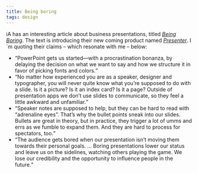 ```yaml
---
title: Being boring
tags: design
---
```

iA has an interesting article about business presentations, titled [<cite>Being Boring</cite>](https://ia.net/topics/being-boring). The text is introducing their new coming product named [<cite>Presenter</cite>](https://ia.net/presenter). I´m quoting their claims – which resonate with me – below:

- <q>PowerPoint gets us started—with a procrastination bonanza, by delaying the decision on what we want to say and how we structure it in favor of picking fonts and colors.</q>
- <q>No matter how experienced you are as a speaker, designer and typographer, you will never quite know what you’re supposed to do with a slide. Is it a picture? Is it an index card? Is it a page? Outside of presentation apps we don’t use slides to communicate, so they feel a little awkward and unfamiliar.</q>
- <q>Speaker notes are supposed to help, but they can be hard to read with “adrenaline eyes”. That’s why the bullet points sneak into our slides. Bullets are great in theory, but in practice, they trigger a lot of umms and errs as we fumble to expand them. And they are hard to process for spectators, too.</q>
- <q>The audience gets bored when our presentation isn’t moving them towards their personal goals. … Boring presentations lower our status and leave us on the sidelines, watching others playing the game. We lose our credibility and the opportunity to influence people in the future.</q>